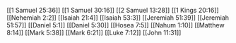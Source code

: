 [[1 Samuel 25:36]]
[[1 Samuel 30:16]]
[[2 Samuel 13:28]]
[[1 Kings 20:16]]
[[Nehemiah 2:2]]
[[Isaiah 21:4]]
[[Isaiah 53:3]]
[[Jeremiah 51:39]]
[[Jeremiah 51:57]]
[[Daniel 5:1]]
[[Daniel 5:30]]
[[Hosea 7:5]]
[[Nahum 1:10]]
[[Matthew 8:14]]
[[Mark 5:38]]
[[Mark 6:21]]
[[Luke 7:12]]
[[John 11:31]]

